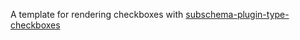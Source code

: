 A template for rendering checkboxes with [subschema-plugin-type-checkboxes](#subschema-plugin-type-checkboxes)

